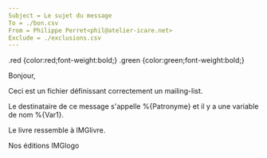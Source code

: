 ```yaml
---
Subject = Le sujet du message
To = ./bon.csv
From = Philippe Perret<phil@atelier-icare.net>
Exclude = ./exclusions.csv
---
```

.red {color:red;font-weight:bold;}
.green {color:green;font-weight:bold;}

Bonjour,

Ceci est un fichier définissant correctement un mailing-list.

Le <span class="red">destinataire de ce message</span> s'appelle %{Patronyme} et il y a une variable de nom %{Var1}.

Le livre ressemble à IMGlivre.

Nos éditions
IMGlogo
